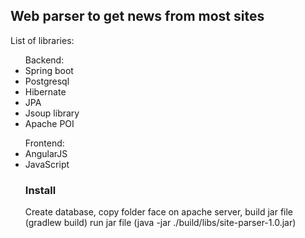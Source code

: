 <h2>Web parser to get news from most sites</h2>

<p>
List of libraries:
</p>
<ul>Backend:
<li>Spring boot</li>
<li>Postgresql</li>
<li>Hibernate</li>
<li>JPA</li>
<li>Jsoup library</li>
<li>Apache POI</li>
</ul>
<ul>Frontend:
<li>AngularJS</li>
<li>JavaScript</li>

<h3>Install</h3>
<p>
Create database, copy folder face on apache server, build jar file (gradlew build)
run jar file (java -jar ./build/libs/site-parser-1.0.jar)
</p>